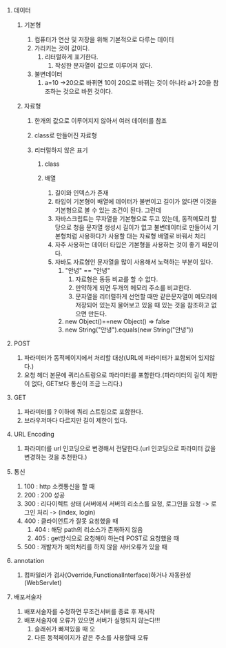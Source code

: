 1. 데이터

   1. 기본형

      1. 컴퓨터가 연산 및 저장을 위해 기본적으로 다루는 데이터
      2. 가리키는 것이 값이다.
         1. 리터럴하게 표기한다.
            1. 작성한 문자열이 값으로 이루어져 있다.
      3. 불변데이터
         1. a=10 ->20으로 바뀌면 10이 20으로 바뀌는 것이 아니라 a가 20을 참조하는 것으로 바뀐 것이다.

   2. 자료형

      1. 한개의 값으로 이루어지지 않아서 여러 데이터를 참조

      2. class로 만들어진 자료형

      3. 리터럴하지 않은 표기

         1. class

         1. 배열
            1. 길이와 인덱스가 존재
            2. 타입이 기본형이 배열에 데이터가 불변이고 길이가 없다면 이것을 기본형으로 볼 수 있는 조건이 된다. 그런데
            3. 자바스크립트는 무자열을 기본형으로 두고 있는데, 동적메모리 할당으로 청음 문자열 생성시 길이가 없고 불변데이터로 만들어서 기본형처럼 사용하다가 사용할 대는 자료형 배열로 바꿔서 처리
            4. 자주 사용하는 데이터 타입은 기본형을 사용하는 것이 좋기 때문이다.
            5. 자바도 자료형인 문자열을 많이 사용해서 노력하는 부분이 있다.
               1. "안녕" == "안녕"
                  1. 자료형은 동등 비교를 할 수 없다.
                  2. 만약하게 되면 두개의 메모리 주소를 비교한다.
                  3. 문자열을 리터럴하게 선언할 때만 같은문자열이 메모리에 저장되어 있는지 물어보고 있을 때 있는 것을 참조하고 없으면 만든다. 
               2. new Object()==new Object() => false
               3. new String("안녕").equals(new String("안녕"))

2. POST

   1. 파라미터가 동적페이지에서 처리할 대상(URL에 파라미터가 포함되어 있지않다.)
   2. 요청 헤더 본문에 쿼리스트링으로 파라미터를 포함한다.(파라미터의 길이 제한이 없다, GET보다 통신이 조금 느리다.)

3. GET

   1. 파라미터를 ? 이하에 쿼리 스트링으로 포함한다.
   2. 브라우저마다 다르지만 길이 제한이 있다.

4. URL Encoding

   1. 파라미터를 url 인코딩으로 변경해서 전달한다.(url 인코딩으로 파라미터 값을 변경하는 것을 추천한다.)

5. 통신

   1. 100 : http 소켓통신을 할 때
   2. 200 : 200 성공
   3. 300 : 리다이렉트 상태 (서버에서 서버의 리소스를 요청, 로그인을 요청 -> 로그인 처리 -> (index, login)
   4. 400 : 클라이언트가 잘못 요청했을 때
      1. 404 : 해당 path의 리소스가 존재하지 않음
      2. 405 : get방식으로 요청해야 하는데 POST로 요청했을 때 
   5. 500 : 개발자가 예외처리를 하지 않을 서버오류가 있을 때

6. annotation

   1. 컴파일러가 검사(Override,FunctionalInterface)하거나 자동완성 (WebServlet)

7. 배포서술자

   1. 배포서술자를 수정하면 무조건서버를 종료 후 재시작
   2. 배포서술자에 오류가 있으면 서버가 실행되지 않는다!!!
      1. 슬래쉬가 빠져있을 때 오
      2. 다른 동적페이지가 같은 주소를 사용할때 오류